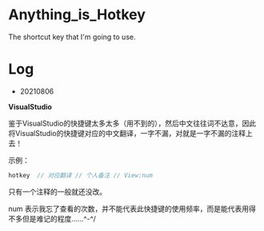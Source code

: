 # Anything_is_Hotkey
The shortcut key that I'm going to use.

# Log

- 20210806

**VisualStudio**

鉴于VisualStudio的快捷键太多太多（用不到的），然后中文往往词不达意，因此将VisualStudio的快捷键对应的中文翻译，一字不漏，对就是一字不漏的注释上去！

示例：

```cpp
hotkey	// 对应翻译	// 个人备注	// View:num
```

只有一个注释的一般就还没改。

num 表示我忘了查看的次数，并不能代表此快捷键的使用频率，而是能代表用得不多但是难记的程度……\^-^/
